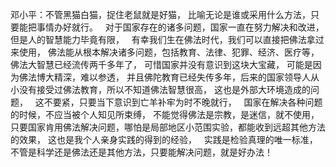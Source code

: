 邓小平：不管黑猫白猫，捉住老鼠就是好猫，
比喻无论是谁或采用什么方法，只要能把事情办好就行。
&nbsp;
对于国家存在的诸多问题，国家一直在努力解决和改进，
但是人的智慧能力毕竟有限，
&nbsp;
有幸我们生在佛法时代，我们可以直接把佛法拿过来使用，
佛法能从根本解决诸多问题，包括教育、法律、犯罪、经济、医疗等，
&nbsp;
佛法大智慧已经流传两千多年了，
可惜国家并没有意识到这块大宝藏，
可能是因为佛法博大精深，难以参透，
并且佛陀教育已经失传多年，后来的国家领导人从小没有接受过佛法教育，所以不知道佛法智慧很高，
这也是外部大环境造成的问题，
&nbsp;
这不要紧，只要当下意识到亡羊补牢为时不晚就行，
&nbsp;
国家在解决各种问题的时候，不应当被个人知见所束缚，
不能觉得佛法是宗教，是迷信，就不使用，
&nbsp;
只要国家肯用佛法解决问题，哪怕是局部地区小范围实验，都能收到远超其他方法的效果，
这也是我个人亲身实践的得到的经验，
&nbsp;
实践是检验真理的唯一标准，
&nbsp;
不管是科学还是佛法还是其他方法，只要能解决问题，就是好办法！